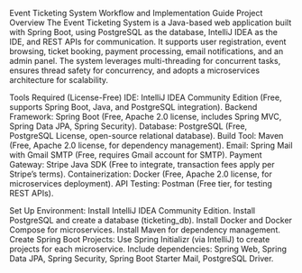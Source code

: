 Event Ticketing System Workflow and Implementation Guide
Project Overview
The Event Ticketing System is a Java-based web application built with Spring Boot, using PostgreSQL as the database, IntelliJ IDEA as the IDE, and REST APIs for communication. It supports user registration, event browsing, ticket booking, payment processing, email notifications, and an admin panel. The system leverages multi-threading for concurrent tasks, ensures thread safety for concurrency, and adopts a microservices architecture for scalability.

Tools Required (License-Free)
IDE: IntelliJ IDEA Community Edition (Free, supports Spring Boot, Java, and PostgreSQL integration).
Backend Framework: Spring Boot (Free, Apache 2.0 license, includes Spring MVC, Spring Data JPA, Spring Security).
Database: PostgreSQL (Free, PostgreSQL License, open-source relational database).
Build Tool: Maven (Free, Apache 2.0 license, for dependency management).
Email: Spring Mail with Gmail SMTP (Free, requires Gmail account for SMTP).
Payment Gateway: Stripe Java SDK (Free to integrate, transaction fees apply per Stripe’s terms).
Containerization: Docker (Free, Apache 2.0 license, for microservices deployment).
API Testing: Postman (Free tier, for testing REST APIs).

Set Up Environment:
Install IntelliJ IDEA Community Edition.
Install PostgreSQL and create a database (ticketing_db).
Install Docker and Docker Compose for microservices.
Install Maven for dependency management.
Create Spring Boot Projects:
Use Spring Initializr (via IntelliJ) to create projects for each microservice.
Include dependencies: Spring Web, Spring Data JPA, Spring Security, Spring Boot Starter Mail, PostgreSQL Driver.





